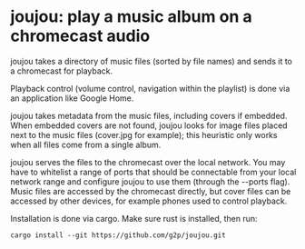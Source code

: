 # joujou: play a music album on a chromecast audio

joujou takes a directory of music files (sorted by file names) and sends
it to a chromecast for playback.

Playback control (volume control, navigation within the playlist) is
done via an application like Google Home.

joujou takes metadata from the music files, including covers if embedded.
When embedded covers are not found, joujou looks for image files placed
next to the music files (cover.jpg for example); this heuristic only
works when all files come from a single album.

joujou serves the files to the chromecast over the local network.
You may have to whitelist a range of ports that should be connectable
from your local network range and configure joujou to use them (through
the --ports flag).  Music files are accessed by the chromecast directly,
but cover files can be accessed by other devices, for example phones
used to control playback.

Installation is done via cargo.
Make sure rust is installed, then run:

    cargo install --git https://github.com/g2p/joujou.git

